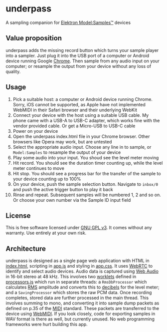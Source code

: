# underpass
A sampling companion for [Elektron Model:Samples™](https://www.elektron.se/products/modelsamples/) devices

## Value proposition
underpass adds the missing record button which turns your sample player into a sampler. Just plug it into the USB port of a computer or Android device running Google [Chrome](https://www.google.com/chrome/). Then sample from any audio input on your computer; or resample the output from your device without any loss of quality. 

## Usage
1. Pick a suitable host: a computer or Android device running Chrome. Sorry, iOS cannot be supported, as Apple have not implemented WebMIDI in their Safari browser and their underlying WebKit
2. Connect your device with the host using a suitable USB cable. My phone came with a USB-A to USB-C adapter, which works fine with the vendor provided cable. Or get a Micro-USB to USB-C cable
3. Power on your device
4. Open the underpass index.html file in your Chrome browser. Other browsers like Opera may work, but are untested
5. Select the appropriate audio input. Choose any line in to sample, or `Model:Samples` to resample the output of your device
6. Play some audio into your input. You shoud see the level meter moving
7. Hit record. You should see the duration timer counting up, while the level meter continues to move
8. Hit stop. You should see a progress bar for the transfer of the sample to your device counting up to 100%
9. On your device, push the sample selection button. Navigate to `inbox/0` and push the active trigger button to play it back
10. Rinse and repeat. Subsequent samples will be numbered 1, 2 and so on. Or choose your own number via the Sample ID input field

## License 
This is free software licensed under [GNU GPL v3](./LICENSE). It comes without any warranty. Use entirely at your own risk.

## Architecture
underpass is designed as a single page web application with HTML in [index.html](./index.html), scripting in [app.js](./app.js) and styling in [app.css](./app.css). It uses [WebRTC](https://webrtc.org/) to identify and select audio devices. Audio data is captured using [Web Audio](https://developer.mozilla.org/en-US/docs/Web/API/Web_Audio_API) in 16-bit stereo at 48 kHz. This involves two [worklets](https://developers.google.com/web/updates/2017/12/audio-worklet) defined in [processors.js](./processors.js) which run in separate threads: a `RmsDbProcessor` which calculates [RMS](https://en.wikipedia.org/wiki/Root_mean_square) amplitude and converts this to [decibels](https://en.wikipedia.org/wiki/Decibel) for the level meter; and a `SavingProcessor` which stores the raw PCM data. Once recording completes, stored data are further processed in the main thread. This involves summing to mono, and converting it into sample dump packets as defined on p.35 of the [MIDI](https://www.midi.org/specifications/midi1-specifications/m1-v4-2-1-midi-1-0-detailed-specification-96-1-4) standard. These packets are transferred to the device using [WebMIDI](https://www.w3.org/TR/webmidi/). If you look closely, code for exporting samples in WAV format is there as well, but currently unused. No web programming frameworks were hurt building this app.   

